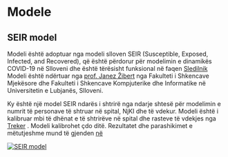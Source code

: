 # Modele

## SEIR model

Modeli është adoptuar nga modeli slloven SEIR (Susceptible, Exposed, Infected, and Recovered), që është përdorur për modelimin e dinamikës COVID-19 në Slloveni dhe është tërësisht funksional në faqen [Sledilnik](https://covid-19.sledilnik.org/) Modeli është ndërtuar nga [prof. Janez Žibert](https://pacs.zf.uni-lj.si/janez-zibert/) nga Fakulteti i Shkencave Mjekësore dhe Fakulteti i Shkencave Kompjuterike dhe Informatike në Universitetin e Lubjanës, Slloveni.

Ky është një model SEIR ndarës i shtrirë nga ndarje shtesë për modelimin e numrit të personave të shtruar në spital, NjKI dhe të vdekur. Modeli është i kalibruar mbi të dhënat e të shtrirëve në spital dhe rasteve të vdekjes nga [Treker](https://treker.mk/sq/stats) . Modeli kalibrohet çdo ditë. Rezultatet dhe parashikimet e mëtutjeshme mund të gjenden [në](https://apps.lusy.fri.uni-lj.si/appsR/CoronaMK/) 

<a href="https://apps.lusy.fri.uni-lj.si/~janezz/last_simulation_MK.png" class="img-link">
<img alt="SEIR model" src="https://apps.lusy.fri.uni-lj.si/~janezz/last_simulation_MK.png"></a>



